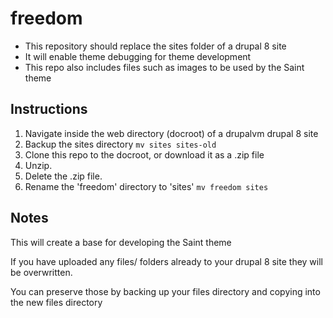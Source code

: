 # freedom
- This repository should replace the sites folder of a drupal 8 site
- It will enable theme debugging for theme development
- This repo also includes files such as images to be used by the Saint theme

## Instructions
1. Navigate inside the web directory (docroot) of a drupalvm drupal 8 site
2. Backup the sites directory ``mv sites sites-old``
3. Clone this repo to the docroot, or download it as a .zip file
4. Unzip.
5. Delete the .zip file.
6. Rename the 'freedom' directory to 'sites' ``mv freedom sites``

## Notes
This will create a base for developing the Saint theme

If you have uploaded any files/ folders already to your drupal 8 site they will be overwritten.

You can preserve those by backing up your files directory and copying into the new files directory



